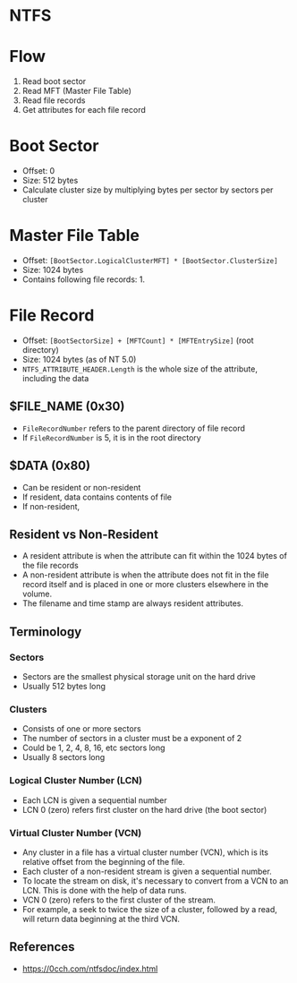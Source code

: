 # NTFS
# Flow #

 1. Read boot sector
 2. Read MFT (Master File Table)
 3. Read file records
 4. Get attributes for each file record 

# Boot Sector #
 * Offset: 0
 * Size: 512 bytes
 * Calculate cluster size by multiplying bytes per sector by sectors per cluster

# Master File Table #
 * Offset: ``[BootSector.LogicalClusterMFT] * [BootSector.ClusterSize]``
 * Size: 1024 bytes
 * Contains following file records:
   1.  

# File Record #
 * Offset: ``[BootSectorSize] + [MFTCount] * [MFTEntrySize]`` (root directory)
 * Size: 1024 bytes (as of NT 5.0)
 * ``NTFS_ATTRIBUTE_HEADER.Length`` is the whole size of the attribute, including the data

## $FILE_NAME (0x30) ##
 * ``FileRecordNumber`` refers to the parent directory of file record
 * If ``FileRecordNumber`` is 5, it is in the root directory

## $DATA (0x80) ##
 * Can be resident or non-resident
 * If resident, data contains contents of file
 * If non-resident, 

## Resident vs Non-Resident ##
 * A resident attribute is when the attribute can fit within the 1024 bytes of the file records
 * A non-resident attribute is when the attribute does not fit in the file record itself and is placed in one or more clusters elsewhere in the volume.
 * The filename and time stamp are always resident attributes.

## Terminology ##

### Sectors ###
 * Sectors are the smallest physical storage unit on the hard drive
 * Usually 512 bytes long

### Clusters ###
 * Consists of one or more sectors
 * The number of sectors in a cluster must be a exponent of 2
 * Could be 1, 2, 4, 8, 16, etc sectors long
 * Usually 8 sectors long

### Logical Cluster Number (LCN) ###
 * Each LCN is given a sequential number
 * LCN 0 (zero) refers first cluster on the hard drive (the boot sector)

### Virtual Cluster Number (VCN) ###
 * Any cluster in a file has a virtual cluster number (VCN), which is its relative offset from the beginning of the file.
 * Each cluster of a non-resident stream is given a sequential number.
 * To locate the stream on disk, it's necessary to convert from a VCN to an LCN. This is done with the help of data runs. 
 * VCN 0 (zero) refers to the first cluster of the stream.
 * For example, a seek to twice the size of a cluster, followed by a read, will return data beginning at the third VCN.
 
## References ##
 * https://0cch.com/ntfsdoc/index.html